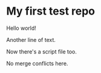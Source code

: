 # My first test repo

Hello world!

Another line of text.

Now there's a script file too.

No merge conflicts here.